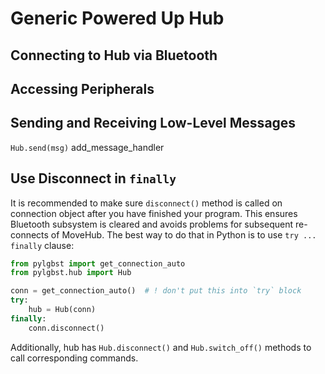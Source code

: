 # Generic Powered Up Hub

## Connecting to Hub via Bluetooth

## Accessing Peripherals

## Sending and Receiving Low-Level Messages
`Hub.send(msg)`
add_message_handler

## Use Disconnect in `finally`

It is recommended to make sure `disconnect()` method is called on connection object after you have finished your program. This ensures Bluetooth subsystem is cleared and avoids problems for subsequent re-connects of MoveHub. The best way to do that in Python is to use `try ... finally` clause:

```python
from pylgbst import get_connection_auto
from pylgbst.hub import Hub

conn = get_connection_auto()  # ! don't put this into `try` block
try:
    hub = Hub(conn)
finally:
    conn.disconnect()
```

Additionally, hub has `Hub.disconnect()` and `Hub.switch_off()` methods to call corresponding commands.